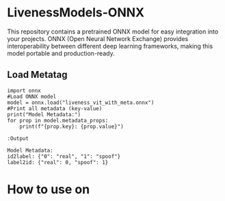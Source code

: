 # LivenessModels-ONNX
This repository contains a pretrained ONNX model for easy integration into your projects. ONNX (Open Neural Network Exchange) provides interoperability between different deep learning frameworks, making this model portable and production-ready.

## Load Metatag
```
import onnx
#Load ONNX model
model = onnx.load("liveness_vit_with_meta.onnx")
#Print all metadata (key-value)
print("Model Metadata:")
for prop in model.metadata_props:
    print(f"{prop.key}: {prop.value}")

```

`:Output`
```
Model Metadata:
id2label: {"0": "real", "1": "spoof"}
label2id: {"real": 0, "spoof": 1}
```

# How to use on 


